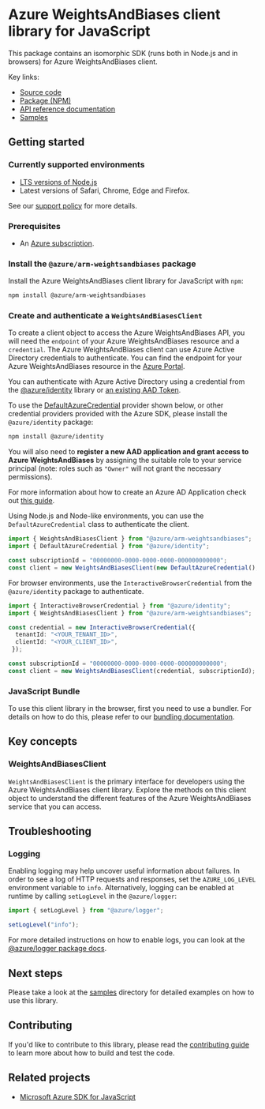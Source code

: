 # Azure WeightsAndBiases client library for JavaScript

This package contains an isomorphic SDK (runs both in Node.js and in browsers) for Azure WeightsAndBiases client.



Key links:

- [Source code](https://github.com/Azure/azure-sdk-for-js/tree/main/sdk/liftrweightsandbiases/arm-weightsandbiases)
- [Package (NPM)](https://www.npmjs.com/package/@azure/arm-weightsandbiases)
- [API reference documentation](https://learn.microsoft.com/javascript/api/@azure/arm-weightsandbiases?view=azure-node-preview)
- [Samples](https://github.com/Azure/azure-sdk-for-js/tree/main/sdk/liftrweightsandbiases/arm-weightsandbiases/samples)

## Getting started

### Currently supported environments

- [LTS versions of Node.js](https://github.com/nodejs/release#release-schedule)
- Latest versions of Safari, Chrome, Edge and Firefox.

See our [support policy](https://github.com/Azure/azure-sdk-for-js/blob/main/SUPPORT.md) for more details.

### Prerequisites

- An [Azure subscription][azure_sub].

### Install the `@azure/arm-weightsandbiases` package

Install the Azure WeightsAndBiases client library for JavaScript with `npm`:

```bash
npm install @azure/arm-weightsandbiases
```

### Create and authenticate a `WeightsAndBiasesClient`

To create a client object to access the Azure WeightsAndBiases API, you will need the `endpoint` of your Azure WeightsAndBiases resource and a `credential`. The Azure WeightsAndBiases client can use Azure Active Directory credentials to authenticate.
You can find the endpoint for your Azure WeightsAndBiases resource in the [Azure Portal][azure_portal].

You can authenticate with Azure Active Directory using a credential from the [@azure/identity][azure_identity] library or [an existing AAD Token](https://github.com/Azure/azure-sdk-for-js/blob/master/sdk/identity/identity/samples/AzureIdentityExamples.md#authenticating-with-a-pre-fetched-access-token).

To use the [DefaultAzureCredential][defaultazurecredential] provider shown below, or other credential providers provided with the Azure SDK, please install the `@azure/identity` package:

```bash
npm install @azure/identity
```

You will also need to **register a new AAD application and grant access to Azure WeightsAndBiases** by assigning the suitable role to your service principal (note: roles such as `"Owner"` will not grant the necessary permissions).

For more information about how to create an Azure AD Application check out [this guide](https://learn.microsoft.com/azure/active-directory/develop/howto-create-service-principal-portal).

Using Node.js and Node-like environments, you can use the `DefaultAzureCredential` class to authenticate the client.

```ts snippet:ReadmeSampleCreateClient_Node
import { WeightsAndBiasesClient } from "@azure/arm-weightsandbiases";
import { DefaultAzureCredential } from "@azure/identity";

const subscriptionId = "00000000-0000-0000-0000-000000000000";
const client = new WeightsAndBiasesClient(new DefaultAzureCredential(), subscriptionId);
```

For browser environments, use the `InteractiveBrowserCredential` from the `@azure/identity` package to authenticate.

```ts snippet:ReadmeSampleCreateClient_Browser
import { InteractiveBrowserCredential } from "@azure/identity";
import { WeightsAndBiasesClient } from "@azure/arm-weightsandbiases";

const credential = new InteractiveBrowserCredential({
  tenantId: "<YOUR_TENANT_ID>",
  clientId: "<YOUR_CLIENT_ID>",
 });

const subscriptionId = "00000000-0000-0000-0000-000000000000";
const client = new WeightsAndBiasesClient(credential, subscriptionId);
```


### JavaScript Bundle
To use this client library in the browser, first you need to use a bundler. For details on how to do this, please refer to our [bundling documentation](https://aka.ms/AzureSDKBundling).

## Key concepts

### WeightsAndBiasesClient

`WeightsAndBiasesClient` is the primary interface for developers using the Azure WeightsAndBiases client library. Explore the methods on this client object to understand the different features of the Azure WeightsAndBiases service that you can access.

## Troubleshooting

### Logging

Enabling logging may help uncover useful information about failures. In order to see a log of HTTP requests and responses, set the `AZURE_LOG_LEVEL` environment variable to `info`. Alternatively, logging can be enabled at runtime by calling `setLogLevel` in the `@azure/logger`:

```ts snippet:SetLogLevel
import { setLogLevel } from "@azure/logger";

setLogLevel("info");
```

For more detailed instructions on how to enable logs, you can look at the [@azure/logger package docs](https://github.com/Azure/azure-sdk-for-js/tree/main/sdk/core/logger).

## Next steps

Please take a look at the [samples](https://github.com/Azure/azure-sdk-for-js/tree/main/sdk/liftrweightsandbiases/arm-weightsandbiases/samples) directory for detailed examples on how to use this library.

## Contributing

If you'd like to contribute to this library, please read the [contributing guide](https://github.com/Azure/azure-sdk-for-js/blob/main/CONTRIBUTING.md) to learn more about how to build and test the code.

## Related projects

- [Microsoft Azure SDK for JavaScript](https://github.com/Azure/azure-sdk-for-js)

[azure_sub]: https://azure.microsoft.com/free/
[azure_portal]: https://portal.azure.com
[azure_identity]: https://github.com/Azure/azure-sdk-for-js/tree/main/sdk/identity/identity
[defaultazurecredential]: https://github.com/Azure/azure-sdk-for-js/tree/main/sdk/identity/identity#defaultazurecredential
